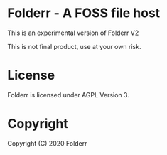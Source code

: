 # Folderr - A FOSS file host

This is an experimental version of Folderr V2

This is not final product, use at your own risk.

# License

Folderr is licensed under AGPL Version 3.

# Copyright

Copyright (C) 2020 Folderr

